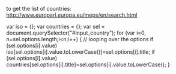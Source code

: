 
to get the list of countries:
http://www.europarl.europa.eu/meps/en/search.html

var iso = {};
var countries = {};
var sel = document.querySelector("#input_country");
for (var i=0, n=sel.options.length;i<n;i++) { // looping over the options
  if (sel.options[i].value) iso[sel.options[i].value.toLowerCase()]=sel.options[i].title;
  if (sel.options[i].value) countries[sel.options[i].title]=sel.options[i].value.toLowerCase();
}
